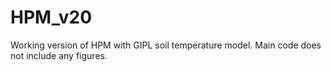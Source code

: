 # HPM_v20
Working version of HPM with GIPL soil temperature model.
Main code does not include any figures.
